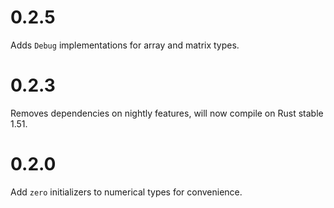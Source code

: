 # 0.2.5

Adds `Debug` implementations for array and matrix types.

# 0.2.3

Removes dependencies on nightly features, will now compile on Rust stable 1.51.

# 0.2.0

Add `zero` initializers to numerical types for convenience.
